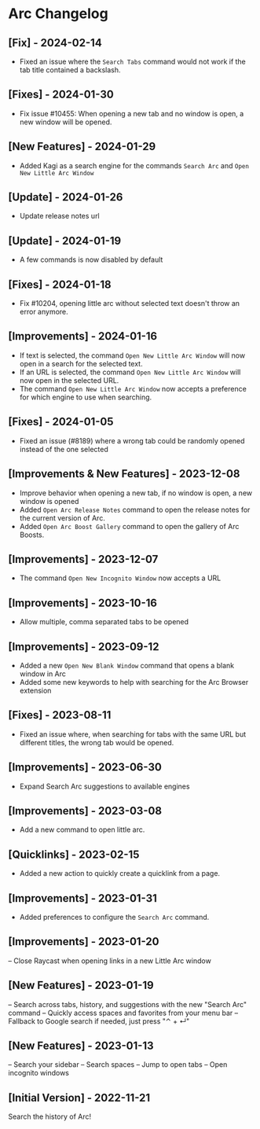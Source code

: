 # Arc Changelog

## [Fix] - 2024-02-14

- Fixed an issue where the `Search Tabs` command would not work if the tab title contained a backslash.

## [Fixes] - 2024-01-30

- Fix issue #10455: When opening a new tab and no window is open, a new window will be opened.

## [New Features] - 2024-01-29

- Added Kagi as a search engine for the commands `Search Arc` and `Open New Little Arc Window`

## [Update] - 2024-01-26

- Update release notes url

## [Update] - 2024-01-19

- A few commands is now disabled by default

## [Fixes] - 2024-01-18

- Fix #10204, opening little arc without selected text doesn't throw an error anymore.

## [Improvements] - 2024-01-16

- If text is selected, the command `Open New Little Arc Window` will now open in a search for the selected text.
- If an URL is selected, the command `Open New Little Arc Window` will now open in the selected URL.
- The command `Open New Little Arc Window` now accepts a preference for which engine to use when searching.

## [Fixes] - 2024-01-05

- Fixed an issue (#8189) where a wrong tab could be randomly opened instead of the one selected

## [Improvements & New Features] - 2023-12-08

- Improve behavior when opening a new tab, if no window is open, a new window is opened
- Added `Open Arc Release Notes` command to open the release notes for the current version of Arc.
- Added `Open Arc Boost Gallery` command to open the gallery of Arc Boosts.

## [Improvements] - 2023-12-07

- The command `Open New Incognito Window` now accepts a URL

## [Improvements] - 2023-10-16

- Allow multiple, comma separated tabs to be opened

## [Improvements] - 2023-09-12

- Added a new `Open New Blank Window` command that opens a blank window in Arc
- Added some new keywords to help with searching for the Arc Browser extension

## [Fixes] - 2023-08-11

- Fixed an issue where, when searching for tabs with the same URL but different titles, the wrong tab would be opened.

## [Improvements] - 2023-06-30

- Expand Search Arc suggestions to available engines

## [Improvements] - 2023-03-08

- Add a new command to open little arc.

## [Quicklinks] - 2023-02-15

- Added a new action to quickly create a quicklink from a page.

## [Improvements] - 2023-01-31

- Added preferences to configure the `Search Arc` command.

## [Improvements] - 2023-01-20

– Close Raycast when opening links in a new Little Arc window

## [New Features] - 2023-01-19

– Search across tabs, history, and suggestions with the new "Search Arc" command
– Quickly access spaces and favorites from your menu bar
– Fallback to Google search if needed, just press "⌃ + ↵"

## [New Features] - 2023-01-13

– Search your sidebar
– Search spaces
– Jump to open tabs
– Open incognito windows

## [Initial Version] - 2022-11-21

Search the history of Arc!
